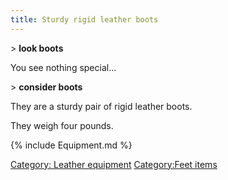 ```yaml
---
title: Sturdy rigid leather boots
---
```


\> **look boots**

You see nothing special...

\> **consider boots**

They are a sturdy pair of rigid leather boots.

They weigh four pounds.

{% include Equipment.md %}

[Category: Leather equipment](Category:_Leather_equipment "wikilink")
[Category:Feet items](Category:Feet_items "wikilink")